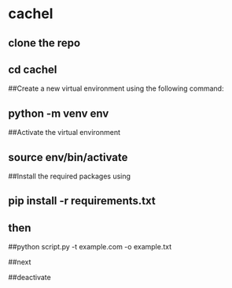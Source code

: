 # cachel

## clone the repo 
## cd cachel

##Create a new virtual environment using the following command:
## python -m venv env
##Activate the virtual environment 
## source env/bin/activate
##Install the required packages using
## pip install -r requirements.txt

## then 
##python script.py -t example.com -o example.txt


##next 

##deactivate
